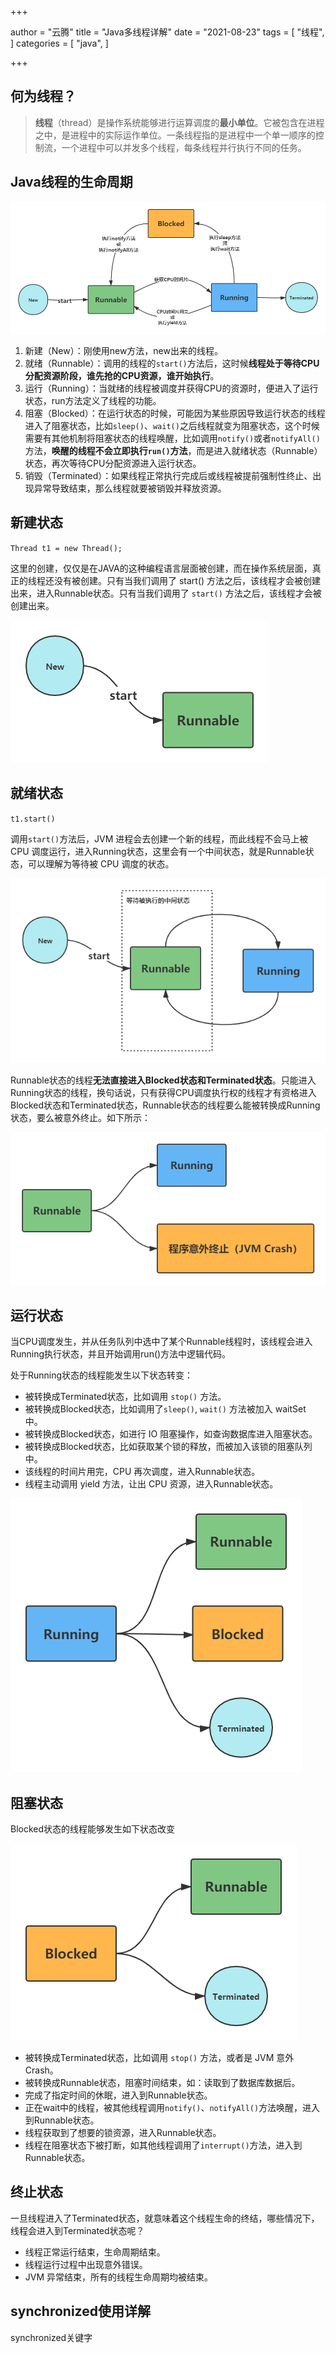 +++

author = "云腾"
title = "Java多线程详解"
date = "2021-08-23"
tags = [
    "线程",
]
categories = [
    "java",
]

+++

## 何为线程？

> **线程**（thread）是操作系统能够进行运算调度的**最小单位**。它被包含在进程之中，是进程中的实际运作单位。一条线程指的是进程中一个单一顺序的控制流，一个进程中可以并发多个线程，每条线程并行执行不同的任务。

## Java线程的生命周期

![Java线程的生命周期——码艺术](threadLifeCycle.png)

1. 新建（New）：刚使用new方法，new出来的线程。
2. 就绪（Runnable）：调用的线程的`start()`方法后，这时候**线程处于等待CPU分配资源阶段，谁先抢的CPU资源，谁开始执行**。
3. 运行（Running）：当就绪的线程被调度并获得CPU的资源时，便进入了运行状态，run方法定义了线程的功能。
4. 阻塞（Blocked）：在运行状态的时候，可能因为某些原因导致运行状态的线程进入了阻塞状态，比如`sleep()`、`wait()`之后线程就变为阻塞状态，这个时候需要有其他机制将阻塞状态的线程唤醒，比如调用`notify()`或者`notifyAll()`方法，**唤醒的线程不会立即执行`run()`方法**，而是进入就绪状态（Runnable）状态，再次等待CPU分配资源进入运行状态。
5. 销毁（Terminated）：如果线程正常执行完成后或线程被提前强制性终止、出现异常导致结束，那么线程就要被销毁并释放资源。

## 新建状态

`Thread t1 = new Thread();`

这里的创建，仅仅是在JAVA的这种编程语言层面被创建，而在操作系统层面，真正的线程还没有被创建。只有当我们调用了 start() 方法之后，该线程才会被创建出来，进入Runnable状态。只有当我们调用了 `start()` 方法之后，该线程才会被创建出来。

![Java线程的新建状态——码艺术](threadLifeCycle_new.png)

## 就绪状态

`t1.start()`

调用`start()`方法后，JVM 进程会去创建一个新的线程，而此线程不会马上被 CPU 调度运行，进入Running状态，这里会有一个中间状态，就是Runnable状态，可以理解为等待被 CPU 调度的状态。

![Java线程的就绪状态——码艺术](threadLifeCycle_runnable.png)

Runnable状态的线程**无法直接进入Blocked状态和Terminated状态**。只能进入Running状态的线程，换句话说，只有获得CPU调度执行权的线程才有资格进入Blocked状态和Terminated状态，Runnable状态的线程要么能被转换成Running状态，要么被意外终止。如下所示：

![Java线程的就绪状态转变——码艺术](threadLifeCycle_runnable2status.png)

## 运行状态

当CPU调度发生，并从任务队列中选中了某个Runnable线程时，该线程会进入Running执行状态，并且开始调用run()方法中逻辑代码。



处于Running状态的线程能发生以下状态转变：

- 被转换成Terminated状态，比如调用 `stop()` 方法。
- 被转换成Blocked状态，比如调用了`sleep()`, `wait()` 方法被加入 waitSet 中。
- 被转换成Blocked状态，如进行 IO 阻塞操作，如查询数据库进入阻塞状态。
- 被转换成Blocked状态，比如获取某个锁的释放，而被加入该锁的阻塞队列中。
- 该线程的时间片用完，CPU 再次调度，进入Runnable状态。
- 线程主动调用 yield 方法，让出 CPU 资源，进入Runnable状态。

![Java线程的运行状态转变——码艺术](threadLifeCycle_running2status.png)

## 阻塞状态

Blocked状态的线程能够发生如下状态改变

![Java线程的阻塞状态转变——码艺术](threadLifeCycle_blocked2status.png)

- 被转换成Terminated状态，比如调用 `stop()` 方法，或者是 JVM 意外 Crash。
- 被转换成Runnable状态，阻塞时间结束，如：读取到了数据库数据后。
- 完成了指定时间的休眠，进入到Runnable状态。
- 正在wait中的线程，被其他线程调用`notify()`、`notifyAll()`方法唤醒，进入到Runnable状态。
- 线程获取到了想要的锁资源，进入Runnable状态。
- 线程在阻塞状态下被打断，如其他线程调用了`interrupt()`方法，进入到Runnable状态。

## 终止状态

一旦线程进入了Terminated状态，就意味着这个线程生命的终结，哪些情况下，线程会进入到Terminated状态呢？

- 线程正常运行结束，生命周期结束。
- 线程运行过程中出现意外错误。
- JVM 异常结束，所有的线程生命周期均被结束。



## synchronized使用详解

synchronized关键字





















